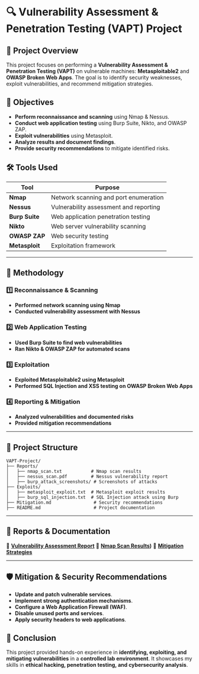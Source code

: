 # 🔍 Vulnerability Assessment & Penetration Testing (VAPT) Project

## 📌 Project Overview
This project focuses on performing a **Vulnerability Assessment & Penetration Testing (VAPT)** on vulnerable machines: **Metasploitable2** and **OWASP Broken Web Apps**. The goal is to identify security weaknesses, exploit vulnerabilities, and recommend mitigation strategies.

## 🎯 Objectives
- **Perform reconnaissance and scanning** using Nmap & Nessus.
- **Conduct web application testing** using Burp Suite, Nikto, and OWASP ZAP.
- **Exploit vulnerabilities** using Metasploit.
- **Analyze results and document findings**.
- **Provide security recommendations** to mitigate identified risks.

## 🛠️ Tools Used
| Tool            | Purpose |
|---------------|----------|
| **Nmap**      | Network scanning and port enumeration |
| **Nessus**    | Vulnerability assessment and reporting |
| **Burp Suite** | Web application penetration testing |
| **Nikto**     | Web server vulnerability scanning |
| **OWASP ZAP** | Web security testing |
| **Metasploit** | Exploitation framework |

---

## 🚀 Methodology
### **1️⃣ Reconnaissance & Scanning**
- **Performed network scanning using Nmap**
- **Conducted vulnerability assessment with Nessus**

### **2️⃣ Web Application Testing**
- **Used Burp Suite to find web vulnerabilities**
- **Ran Nikto & OWASP ZAP for automated scans**

### **3️⃣ Exploitation**
- **Exploited Metasploitable2 using Metasploit**
- **Performed SQL Injection and XSS testing on OWASP Broken Web Apps**

### **4️⃣ Reporting & Mitigation**
- **Analyzed vulnerabilities and documented risks**
- **Provided mitigation recommendations**

---

## 📂 Project Structure
```
VAPT-Project/
├── Reports/
│   ├── nmap_scan.txt           # Nmap scan results
│   ├── nessus_scan.pdf         # Nessus vulnerability report
│   ├── burp_attack_screenshots/ # Screenshots of attacks
├── Exploits/
│   ├── metasploit_exploit.txt  # Metasploit exploit results
│   ├── burp_sql_injection.txt  # SQL Injection attack using Burp
├── Mitigation.md                # Security recommendations
├── README.md                    # Project documentation
```

---

## 📜 Reports & Documentation
📜 **[Vulnerability Assessment Report](./Reports/nessus_scan.pdf)**
📜 **[Nmap Scan Results](https://github.com/KADALIGANGADHAR/Nmap-Scan/commit/401bc66fb8096a9e07f19cb1a49680b9c84d53ea#commitcomment-154345413))**
📜 **[Mitigation Strategies](./Mitigation.md)**

---

## 🛡️ Mitigation & Security Recommendations
- **Update and patch vulnerable services**.
- **Implement strong authentication mechanisms**.
- **Configure a Web Application Firewall (WAF)**.
- **Disable unused ports and services**.
- **Apply security headers to web applications**.



## 📌 Conclusion
This project provided hands-on experience in **identifying, exploiting, and mitigating vulnerabilities** in a **controlled lab environment**. It showcases my skills in **ethical hacking, penetration testing, and cybersecurity analysis**.



